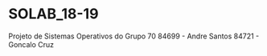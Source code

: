 # SOLAB_18-19
Projeto de Sistemas Operativos do Grupo 70
 84699 - Andre Santos
 84721 - Goncalo Cruz

